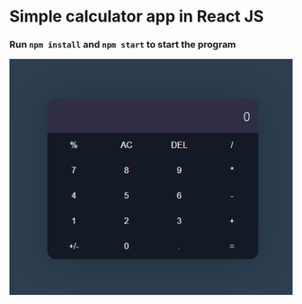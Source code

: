 # Simple calculator app in React JS
### Run `npm install` and `npm start` to start the program

![calculator image](src/img.png)